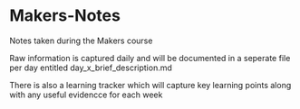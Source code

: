 # Makers-Notes

Notes taken during the Makers course

Raw information is captured daily and will be documented in a seperate file per day entitled day_x_brief_description.md

There is also a learning tracker which will capture key learning points along with any useful evidencce for each week
